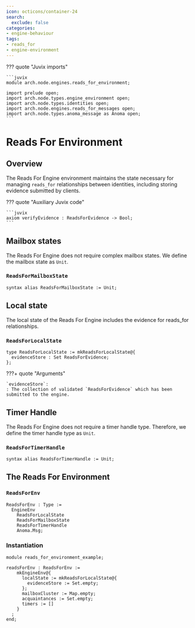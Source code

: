 ```yaml
---
icon: octicons/container-24
search:
  exclude: false
categories:
- engine-behaviour
tags:
- reads_for
- engine-environment
---
```


??? quote "Juvix imports"

    ```juvix
    module arch.node.engines.reads_for_environment;

    import prelude open;
    import arch.node.types.engine_environment open;
    import arch.node.types.identities open;
    import arch.node.engines.reads_for_messages open;
    import arch.node.types.anoma_message as Anoma open;
    ```

# Reads For Environment

## Overview

The Reads For Engine environment maintains the state necessary for managing `reads_for` relationships between identities, including storing evidence submitted by clients.

??? quote "Auxiliary Juvix code"

    ```juvix
    axiom verifyEvidence : ReadsForEvidence -> Bool;
    ```

## Mailbox states

The Reads For Engine does not require complex mailbox states. We define the mailbox state as `Unit`.

### `ReadsForMailboxState`

```juvix
syntax alias ReadsForMailboxState := Unit;
```

## Local state

The local state of the Reads For Engine includes the evidence for reads_for relationships.

### `ReadsForLocalState`

```juvix
type ReadsForLocalState := mkReadsForLocalState@{
  evidenceStore : Set ReadsForEvidence;
};
```

???+ quote "Arguments"

    `evidenceStore`:
    : The collection of validated `ReadsForEvidence` which has been submitted to the engine.

## Timer Handle

The Reads For Engine does not require a timer handle type. Therefore, we define the timer handle type as `Unit`.

### `ReadsForTimerHandle`

```juvix
syntax alias ReadsForTimerHandle := Unit;
```

## The Reads For Environment

### `ReadsForEnv`

```juvix
ReadsForEnv : Type :=
  EngineEnv
    ReadsForLocalState
    ReadsForMailboxState
    ReadsForTimerHandle
    Anoma.Msg;
```

### Instantiation

<!-- --8<-- [start:readsForEnv] -->
```juvix extract-module-statements
module reads_for_environment_example;

readsForEnv : ReadsForEnv :=
    mkEngineEnv@{
      localState := mkReadsForLocalState@{
        evidenceStore := Set.empty;
      };
      mailboxCluster := Map.empty;
      acquaintances := Set.empty;
      timers := []
    }
  ;
end;
```
<!-- --8<-- [end:readsForEnv] -->